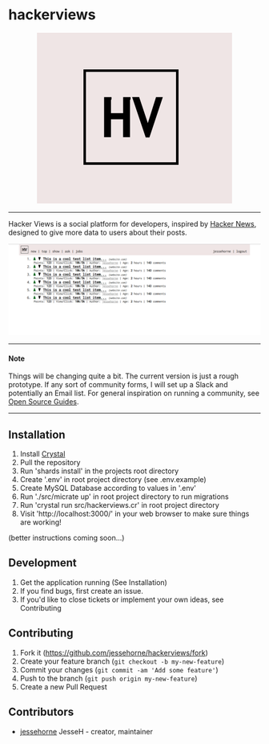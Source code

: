 # hackerviews

<div style="text-align: center;"><img src="https://raw.githubusercontent.com/jessehorne/hackerviews/master/images/logo_big.png"></div>

---

Hacker Views is a social platform for developers, inspired by [Hacker News](https://news.ycombinator.com/), designed to give more data to users about their posts.

![screenshot](https://raw.githubusercontent.com/jessehorne/hackerviews/master/images/screenshot.png)

---

#### Note
Things will be changing quite a bit. The current version is just a rough prototype. If any sort of community forms, I will set up a Slack and potentially an Email list. For general inspiration on running a community, see [Open Source Guides](https://opensource.guide/).

---

## Installation

1. Install [Crystal](https://crystal-lang.org)
2. Pull the repository
3. Run 'shards install' in the projects root directory
4. Create '.env' in root project directory (see .env.example)
5. Create MySQL Database according to values in '.env'
6. Run './src/micrate up' in root project directory to run migrations
7. Run 'crystal run src/hackerviews.cr' in root project directory
8. Visit 'http://localhost:3000/' in your web browser to make sure things are working!

(better instructions coming soon...)

## Development

1. Get the application running (See Installation)
2. If you find bugs, first create an issue.
3. If you'd like to close tickets or implement your own ideas, see Contributing

## Contributing

1. Fork it (<https://github.com/jessehorne/hackerviews/fork>)
2. Create your feature branch (`git checkout -b my-new-feature`)
3. Commit your changes (`git commit -am 'Add some feature'`)
4. Push to the branch (`git push origin my-new-feature`)
5. Create a new Pull Request

## Contributors

- [jessehorne](https://github.com/jessehorne) JesseH - creator, maintainer

